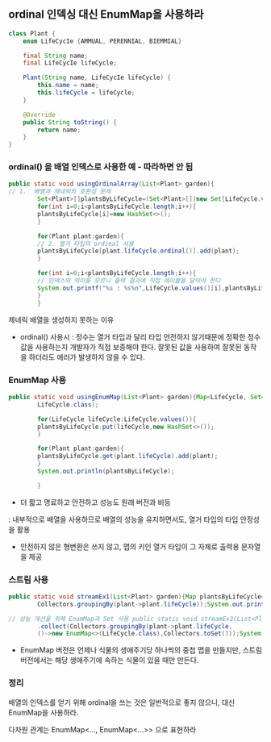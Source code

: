 ## ordinal 인덱싱 대신 EnumMap을 사용하라

```java
class Plant {
    enum LifeCycIe {AMMUAL, PERENNIAL, BIEMMIAL}

    final String name;
    final LifeCycIe lifeCycle;

    Plant(String name, LifeCycIe lifeCycle) {
        this.name = name;
        this.lifeCycle = lifeCycle;
    }

    @Override
    public String toString() {
        return name;
    }
}
```

### ordinal() 을 배열 인덱스로 사용한 예 - 따라하면 안 됨

```java
public static void usingOrdinalArray(List<Plant> garden){
// 1.  배열과 제네릭의 호환성 문제
        Set<Plant>[]plantsByLifeCycle=(Set<Plant>[])new Set[LifeCycle.values().length];
        for(int i=0;i<plantsByLifeCycle.length;i++){
        plantsByLifeCycle[i]=new HashSet<>();
        }

        for(Plant plant:garden){
        // 2. 열거 타입의 ordinal 사용
        plantsByLifeCycle[plant.lifeCycle.ordinal()].add(plant);
        }

        for(int i=0;i<plantsByLifeCycle.length;i++){
        // 인덱스의 의미를 모르니 출력 결과에 직접 레이블을 달아야 한다
        System.out.printf("%s : %s%n",LifeCycle.values()[i],plantsByLifeCycle[i]);
        }
        }
```

제네릭 배열을 생성하지 못하는 이유

- ordinal() 사용시 :  정수는 열거 타입과 달리 타입 안전하지 않기때문에 정확한 정수값을 사용하는지 개발자가 직접 보증해야 한다. 잘못된 값을 사용하여 잘못된 동작을 하더라도 에러가 발생하지 않을 수
  있다.

### EnumMap 사용

```java
public static void usingEnumMap(List<Plant> garden){Map<LifeCycle, Set<Plant>>plantsByLifeCycle=new EnumMap<>(
        LifeCycle.class);

        for(LifeCycle lifeCycle:LifeCycle.values()){
        plantsByLifeCycle.put(lifeCycle,new HashSet<>());
        }

        for(Plant plant:garden){
        plantsByLifeCycle.get(plant.lifeCycle).add(plant);
        }
        System.out.println(plantsByLifeCycle);

        }
```

- 더 짧고 명료하고 안전하고 성능도 원래 버전과 비등

:  내부적으로 배열을 사용하므로 배열의 성능을 유지하면서도, 열거 타입의 타입 안정성을 활용

- 안전하지 않은 형변환은 쓰지 않고, 맵의 키인 열거 타입이 그 자체로 출력용 문자열을 제공

### 스트림 사용

```java
public static void streamEx1(List<Plant> garden){Map plantsByLifeCycle=garden.stream().collect(
        Collectors.groupingBy(plant->plant.lifeCycle));System.out.println(plantsByLifeCycle);}

// 성능 개선을 위해 EnumMap과 Set 사용 public static void streamEx2(List<Plant> garden) { Map plantsByLifeCycle = garden.stream()
        .collect(Collectors.groupingBy(plant->plant.lifeCycle,
        ()->new EnumMap<>(LifeCycle.class),Collectors.toSet()));System.out.println(plantsByLifeCycle);}

```

- EnumMap 버전은 언제나 식물의 생애주기당 하나씩의 중첩 맵을 만들지만, 스트림 버전에서는 해당 생애주기에 속하는 식물이 있을 때만 만든다.

### 정리

배열의 인덱스를 얻기 위해 ordinal을 쓰는 것은 일반적으로 좋지 않으니, 대신 EnumMap을 사용하라.

다차원 관계는 EnumMap<..., EnumMap<...>> 으로 표현하라
